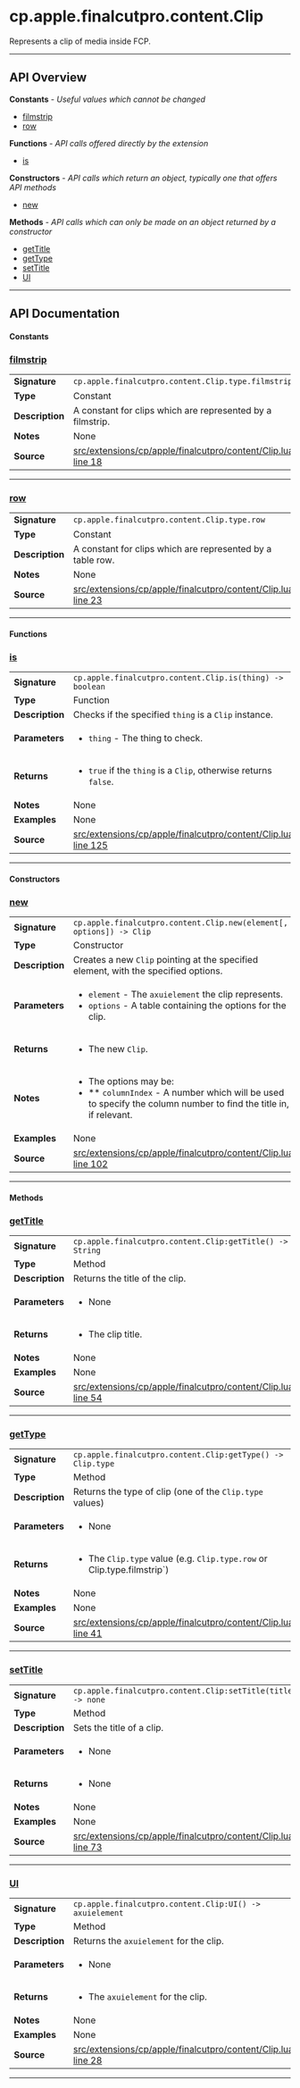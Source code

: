 # cp.apple.finalcutpro.content.Clip

Represents a clip of media inside FCP.

---

## API Overview
**Constants** - _Useful values which cannot be changed_
 * [filmstrip](#filmstrip)
 * [row](#row)

**Functions** - _API calls offered directly by the extension_
 * [is](#is)

**Constructors** - _API calls which return an object, typically one that offers API methods_
 * [new](#new)

**Methods** - _API calls which can only be made on an object returned by a constructor_
 * [getTitle](#gettitle)
 * [getType](#gettype)
 * [setTitle](#settitle)
 * [UI](#ui)


---

## API Documentation

#### Constants


### [filmstrip](#filmstrip)

|                                             |                                                                                     |
| --------------------------------------------|-------------------------------------------------------------------------------------|
| **Signature**                               | `cp.apple.finalcutpro.content.Clip.type.filmstrip`                                                                    |
| **Type**                                    | Constant                                                                     |
| **Description**                             | A constant for clips which are represented by a filmstrip.                                                                     |
| **Notes**                                   | None |
| **Source**                                  | [src/extensions/cp/apple/finalcutpro/content/Clip.lua line 18](https://github.com/CommandPost/CommandPost/blob/develop/src/extensions/cp/apple/finalcutpro/content/Clip.lua#L18) |

---


### [row](#row)

|                                             |                                                                                     |
| --------------------------------------------|-------------------------------------------------------------------------------------|
| **Signature**                               | `cp.apple.finalcutpro.content.Clip.type.row`                                                                    |
| **Type**                                    | Constant                                                                     |
| **Description**                             | A constant for clips which are represented by a table row.                                                                     |
| **Notes**                                   | None |
| **Source**                                  | [src/extensions/cp/apple/finalcutpro/content/Clip.lua line 23](https://github.com/CommandPost/CommandPost/blob/develop/src/extensions/cp/apple/finalcutpro/content/Clip.lua#L23) |

---

#### Functions


### [is](#is)

|                                             |                                                                                     |
| --------------------------------------------|-------------------------------------------------------------------------------------|
| **Signature**                               | `cp.apple.finalcutpro.content.Clip.is(thing) -> boolean`                                                                    |
| **Type**                                    | Function                                                                     |
| **Description**                             | Checks if the specified `thing` is a `Clip` instance.                                                                     |
| **Parameters**                              | <ul><li>`thing`  - The thing to check.</li></ul> |
| **Returns**                                 | <ul><li>`true` if the `thing` is a `Clip`, otherwise returns `false`.</li></ul>          |
| **Notes**                                   | None |
| **Examples**                                | None |
| **Source**                                  | [src/extensions/cp/apple/finalcutpro/content/Clip.lua line 125](https://github.com/CommandPost/CommandPost/blob/develop/src/extensions/cp/apple/finalcutpro/content/Clip.lua#L125) |

---

#### Constructors


### [new](#new)

|                                             |                                                                                     |
| --------------------------------------------|-------------------------------------------------------------------------------------|
| **Signature**                               | `cp.apple.finalcutpro.content.Clip.new(element[, options]) -> Clip`                                                                    |
| **Type**                                    | Constructor                                                                     |
| **Description**                             | Creates a new `Clip` pointing at the specified element, with the specified options.                                                                     |
| **Parameters**                              | <ul><li>`element`        - The `axuielement` the clip represents.</li><li>`options`        - A table containing the options for the clip.</li></ul> |
| **Returns**                                 | <ul><li>The new `Clip`.</li></ul>          |
| **Notes**                                   | <ul><li>The options may be:</li><li> ** `columnIndex`   - A number which will be used to specify the column number to find the title in, if relevant.</li></ul> |
| **Examples**                                | None |
| **Source**                                  | [src/extensions/cp/apple/finalcutpro/content/Clip.lua line 102](https://github.com/CommandPost/CommandPost/blob/develop/src/extensions/cp/apple/finalcutpro/content/Clip.lua#L102) |

---

#### Methods


### [getTitle](#gettitle)

|                                             |                                                                                     |
| --------------------------------------------|-------------------------------------------------------------------------------------|
| **Signature**                               | `cp.apple.finalcutpro.content.Clip:getTitle() -> String`                                                                    |
| **Type**                                    | Method                                                                     |
| **Description**                             | Returns the title of the clip.                                                                     |
| **Parameters**                              | <ul><li>None</li></ul> |
| **Returns**                                 | <ul><li>The clip title.</li></ul>          |
| **Notes**                                   | None |
| **Examples**                                | None |
| **Source**                                  | [src/extensions/cp/apple/finalcutpro/content/Clip.lua line 54](https://github.com/CommandPost/CommandPost/blob/develop/src/extensions/cp/apple/finalcutpro/content/Clip.lua#L54) |

---


### [getType](#gettype)

|                                             |                                                                                     |
| --------------------------------------------|-------------------------------------------------------------------------------------|
| **Signature**                               | `cp.apple.finalcutpro.content.Clip:getType() -> Clip.type`                                                                    |
| **Type**                                    | Method                                                                     |
| **Description**                             | Returns the type of clip (one of the `Clip.type` values)                                                                     |
| **Parameters**                              | <ul><li>None</li></ul> |
| **Returns**                                 | <ul><li>The `Clip.type` value (e.g. `Clip.type.row` or Clip.type.filmstrip`)</li></ul>          |
| **Notes**                                   | None |
| **Examples**                                | None |
| **Source**                                  | [src/extensions/cp/apple/finalcutpro/content/Clip.lua line 41](https://github.com/CommandPost/CommandPost/blob/develop/src/extensions/cp/apple/finalcutpro/content/Clip.lua#L41) |

---


### [setTitle](#settitle)

|                                             |                                                                                     |
| --------------------------------------------|-------------------------------------------------------------------------------------|
| **Signature**                               | `cp.apple.finalcutpro.content.Clip:setTitle(title) -> none`                                                                    |
| **Type**                                    | Method                                                                     |
| **Description**                             | Sets the title of a clip.                                                                     |
| **Parameters**                              | <ul><li>None</li></ul> |
| **Returns**                                 | <ul><li>None</li></ul>          |
| **Notes**                                   | None |
| **Examples**                                | None |
| **Source**                                  | [src/extensions/cp/apple/finalcutpro/content/Clip.lua line 73](https://github.com/CommandPost/CommandPost/blob/develop/src/extensions/cp/apple/finalcutpro/content/Clip.lua#L73) |

---


### [UI](#ui)

|                                             |                                                                                     |
| --------------------------------------------|-------------------------------------------------------------------------------------|
| **Signature**                               | `cp.apple.finalcutpro.content.Clip:UI() -> axuielement`                                                                    |
| **Type**                                    | Method                                                                     |
| **Description**                             | Returns the `axuielement` for the clip.                                                                     |
| **Parameters**                              | <ul><li>None</li></ul> |
| **Returns**                                 | <ul><li>The `axuielement` for the clip.</li></ul>          |
| **Notes**                                   | None |
| **Examples**                                | None |
| **Source**                                  | [src/extensions/cp/apple/finalcutpro/content/Clip.lua line 28](https://github.com/CommandPost/CommandPost/blob/develop/src/extensions/cp/apple/finalcutpro/content/Clip.lua#L28) |

---

